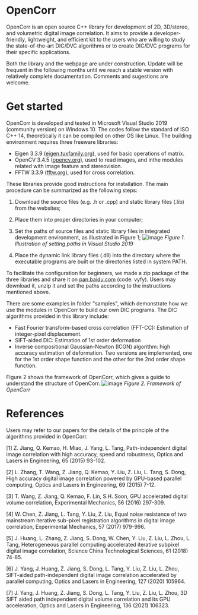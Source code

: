 # OpenCorr
OpenCorr is an open source C++ library for development of 2D, 3D/stereo, and volumetric digital image correlation. It aims to provide a developer-friendly, lightweight, and efficient kit to the users who are willing to study the state-of-the-art DIC/DVC algorithms or to create DIC/DVC programs for their specific applications.

Both the library and the webpage are under construction. Update will be frequent in the following months until we reach a stable version with relatively complete documentation. Comments and sugestions are welcome.

# Get started

OpenCorr is developed and tested in Microsoft Visual Studio 2019 (community version) on Windows 10. The codes follow the standard of ISO C++ 14, theoretically it can be compiled on other OS like Linux. The building environment requires three freeware libraries:

- Eigen 3.3.9 ([eigen.tuxfamily.org](eigen.tuxfamily.org)), used for basic operations of matrix.
- OpenCV 3.4.5 ([opencv.org](opencv.org)), used to read images, and inthe  modules related with image feature and stereovision.
- FFTW 3.3.9 ([fftw.org](fftw.org)), used for cross correlation.

These libraries provide good instructions for installation. The main procedure can be summarized as the following steps:

1. Download the source files (e.g. .h or .cpp) and static library files (.lib) from the websites;
2. Place them into proper directories in your computer;
3. Set the paths of source files and static library files in integrated development environment, as illustrated in Figure 1;
![image](https://github.com/vincentjzy/OpenCorr/blob/main/img/configuration_of_path_in_vs.png)
*Figure 1. Illustration of setting paths in Visual Studio 2019*

4. Place the dynamic link library files (.dll) into the directory where the executable programs are built or the directories listed in system PATH.

To facilitate the configuration for beginners, we made a zip package of the three libraries and share it on [pan.baidu.com](https://pan.baidu.com/s/17qdAhXJZPLWydYiowwEzig) (code: vyfy). Users may download it, unzip it and set the paths according to the instructions mentioned above.

There are some examples in folder "samples", which demonstrate how we use the modules in OpenCorr to build our own DIC programs. The DIC algorithms provided in this library include:

- Fast Fourier transform-based cross correlation (FFT-CC): Estimation of integer-pixel displacement.
- SIFT-aided DIC: Estimation of 1st order deformation
- Inverse compositional Gaussian-Newton (ICGN) algorithm: high accuracy estimation of deformation. Two versions are implemented, one for the 1st order shape function and the other for the 2nd order shape function.

Figure 2 shows the framework of OpenCorr, which gives a guide to understand the structure of OpenCorr.
![image](https://github.com/vincentjzy/OpenCorr/blob/main/img/framework.png)
*Figure 2. Framework of OpenCorr*

# References
Users may refer to our papers for the details of the principle of the algorithms provided in OpenCorr.

[1] Z. Jiang, Q. Kemao, H. Miao, J. Yang, L. Tang, Path-independent digital image correlation with high accuracy, speed and robustness, Optics and Lasers in Engineering, 65 (2015) 93-102.

[2] L. Zhang, T. Wang, Z. Jiang, Q. Kemao, Y. Liu, Z. Liu, L. Tang, S. Dong, High accuracy digital image correlation powered by GPU-based parallel computing, Optics and Lasers in Engineering, 69 (2015) 7-12.

[3] T. Wang, Z. Jiang, Q. Kemao, F. Lin, S.H. Soon, GPU accelerated digital volume correlation, Experimental Mechanics, 56 (2016) 297-309.

[4] W. Chen, Z. Jiang, L. Tang, Y. Liu, Z. Liu, Equal noise resistance of two mainstream iterative sub-pixel registration algorithms in digital image correlation, Experimental Mechanics, 57 (2017) 979-996.

[5] J. Huang, L. Zhang, Z. Jiang, S. Dong, W. Chen, Y. Liu, Z. Liu, L. Zhou, L. Tang, Heterogeneous parallel computing accelerated iterative subpixel digital image correlation, Science China Technological Sciences, 61 (2018) 74-85.

[6] J. Yang, J. Huang, Z. Jiang, S. Dong, L. Tang, Y. Liu, Z. Liu, L. Zhou, SIFT-aided path-independent digital image correlation accelerated by parallel computing, Optics and Lasers in Engineering, 127 (2020) 105964.

[7] J. Yang, J. Huang, Z. Jiang, S. Dong, L. Tang, Y. Liu, Z. Liu, L. Zhou, 3D SIFT aided path independent digital volume correlation and its GPU acceleration, Optics and Lasers in Engineering, 136 (2021) 106323.
